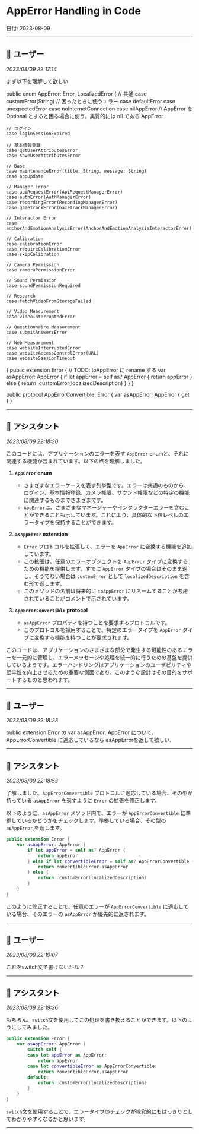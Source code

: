 # AppError Handling in Code

日付: 2023-08-09

---

## 👤 ユーザー
*2023/08/09 22:17:14*

まず以下を理解して欲しい

public enum AppError: Error, LocalizedError {
    // 共通
    case customError(String) // 困ったときに使うエラー
    case defaultError
    case unexpectedError
    case noInternetConnection
    case nilAppError // AppError を Optional とすると困る場合に使う。実質的には nil である AppError

    // ログイン
    case loginSessionExpired

    // 基本情報登録
    case getUserAttributesError
    case saveUserAttributesError

    // Base
    case maintenanceError(title: String, message: String)
    case appUpdate

    // Manager Error
    case apiRequestError(ApiRequestManagerError)
    case authError(AuthManagerError)
    case recordingError(RecordingManagerError)
    case gazeTrackError(GazeTrackManagerError)

    // Interactor Error
    case anchorAndEmotionAnalysisError(AnchorAndEmotionAnalysisInteractorError)

    // Calibration
    case calibrationError
    case requireCalibrationError
    case skipCalibration

    // Camera Permission
    case cameraPermissionError

    // Sound Permission
    case soundPermissionRequired

    // Research
    case fetchVideoFromStorageFailed

    // Video Measurement
    case videoInterruptedError

    // Questionnaire Measurement
    case submitAnswersError

    // Web Measurement
    case websiteInterruptedError
    case websiteAccessControlError(URL)
    case websiteSessionTimeout
}
public extension Error {
    // TODO: toAppError に rename する
    var asAppError: AppError {
        if let appError = self as? AppError {
            return appError
        } else {
            return .customError(localizedDescription)
        }
    }
}

public protocol AppErrorConvertible: Error {
    var asAppError: AppError { get }
}

---

## 🤖 アシスタント
*2023/08/09 22:18:20*

このコードには、アプリケーションのエラーを表す `AppError` enumと、それに関連する機能が含まれています。以下の点を理解しました。

1. **`AppError` enum**
   - さまざまなエラーケースを表す列挙型です。エラーは共通のものから、ログイン、基本情報登録、カメラ権限、サウンド権限などの特定の機能に関連するものまでさまざまです。
   - `AppError`は、さまざまなマネージャーやインタラクターエラーを含むことができることも示しています。これにより、具体的な下位レベルのエラータイプを保持することができます。

2. **`asAppError` extension**
   - `Error` プロトコルを拡張して、エラーを `AppError` に変換する機能を追加しています。
   - この拡張は、任意のエラーオブジェクトを `AppError` タイプに変換するための機能を提供します。すでに `AppError` タイプの場合はそのまま返し、そうでない場合は `customError` として `localizedDescription` を含む形で返します。
   - このメソッドの名前は将来的に `toAppError` にリネームすることが考慮されていることがコメントで示されています。

3. **`AppErrorConvertible` protocol**
   - `asAppError` プロパティを持つことを要求するプロトコルです。
   - このプロトコルを採用することで、特定のエラータイプを `AppError` タイプに変換する機能を持つことが要求されます。

このコードは、アプリケーションのさまざまな部分で発生する可能性のあるエラーを一元的に管理し、エラーメッセージや処理を統一的に行うための基盤を提供しているようです。エラーハンドリングはアプリケーションのユーザビリティや堅牢性を向上させるための重要な側面であり、このような設計はその目的をサポートするものと思われます。

---

## 👤 ユーザー
*2023/08/09 22:18:23*

public extension Error の var asAppError: AppError  について、AppErrorConvertible に適応しているなら asAppErrorを返して欲しい.

---

## 🤖 アシスタント
*2023/08/09 22:18:53*

了解しました。`AppErrorConvertible` プロトコルに適応している場合、その型が持っている `asAppError` を返すように `Error` の拡張を修正します。

以下のように、`asAppError` メソッド内で、エラーが `AppErrorConvertible` に準拠しているかどうかをチェックします。準拠している場合、その型の `asAppError` を返します。

```swift
public extension Error {
    var asAppError: AppError {
        if let appError = self as? AppError {
            return appError
        } else if let convertibleError = self as? AppErrorConvertible {
            return convertibleError.asAppError
        } else {
            return .customError(localizedDescription)
        }
    }
}
```

このように修正することで、任意のエラーが `AppErrorConvertible` に適応している場合、そのエラーの `asAppError` が優先的に返されます。

---

## 👤 ユーザー
*2023/08/09 22:19:07*

これをswitch文で書けないかな？

---

## 🤖 アシスタント
*2023/08/09 22:19:26*

もちろん、`switch`文を使用してこの処理を書き換えることができます。以下のようにしてみました。

```swift
public extension Error {
    var asAppError: AppError {
        switch self {
        case let appError as AppError:
            return appError
        case let convertibleError as AppErrorConvertible:
            return convertibleError.asAppError
        default:
            return .customError(localizedDescription)
        }
    }
}
```

`switch`文を使用することで、エラータイプのチェックが視覚的にもはっきりとしてわかりやすくなるかと思います。

---
